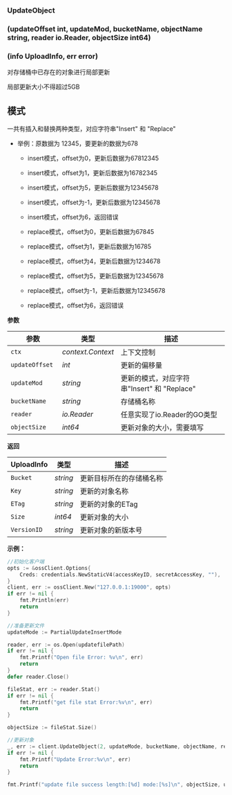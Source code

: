 ### UpdateObject

### (updateOffset int, updateMod, bucketName, objectName string, reader io.Reader, objectSize int64)

### (info UploadInfo, err error)

对存储桶中已存在的对象进行局部更新

局部更新大小不得超过5GB

## 模式

一共有插入和替换两种类型，对应字符串"Insert" 和 "Replace"

- 举例：原数据为 12345，要更新的数据为678

  - insert模式，offset为0，更新后数据为67812345

  - insert模式，offset为1，更新后数据为16782345

  - insert模式，offset为5，更新后数据为12345678

  - insert模式，offset为-1，更新后数据为12345678

  - insert模式，offset为6，返回错误

  - replace模式，offset为0，更新后数据为67845

  - replace模式，offset为1，更新后数据为16785

  - replace模式，offset为4，更新后数据为1234678

  - replace模式，offset为5，更新后数据为12345678

  - replace模式，offset为-1，更新后数据为12345678

  - replace模式，offset为6，返回错误

    


__参数__

| 参数            | 类型              | 描述                                        |
| --------------- | ----------------- | ------------------------------------------- |
| `ctx`           | _context.Context_ | 上下文控制                                  |
| `updateOffset ` | _int_             | 更新的偏移量                                |
| `updateMod`     | _string_          | 更新的模式，对应字符串"Insert" 和 "Replace" |
| `bucketName`    | _string_          | 存储桶名称                                  |
| `reader`        | _io.Reader_       | 任意实现了io.Reader的GO类型                 |
| `objectSize`    | _int64_           | 更新对象的大小，需要填写                    |



**返回**

| UploadInfo  | 类型     | 描述                     |
| ----------- | -------- | ------------------------ |
| `Bucket`    | _string_ | 更新目标所在的存储桶名称 |
| `Key`       | _string_ | 更新的对象名称           |
| `ETag`      | _string_ | 更新的对象的ETag         |
| `Size`      | _int64_  | 更新对象的大小           |
| `VersionID` | _string_ | 更新对象的新版本号       |

__示例：__


```go
//初始化客户端
opts := &ossClient.Options{
    Creds: credentials.NewStaticV4(accessKeyID, secretAccessKey, ""),
}
client, err := ossClient.New("127.0.0.1:19000", opts)
if err != nil {
    fmt.Println(err)
    return
}

//准备更新文件
updateMode := PartialUpdateInsertMode

reader, err := os.Open(updatefilePath)
if err != nil {
    fmt.Printf("Open file Error: %v\n", err)
    return
}
defer reader.Close()

fileStat, err := reader.Stat()
if err != nil {
    fmt.Printf("get file stat Error:%v\n", err)
    return
}

objectSize := fileStat.Size()

//更新对象
_, err := client.UpdateObject(2, updateMode, bucketName, objectName, reader, objectSize)
if err != nil {
    fmt.Printf("Update Error:%v\n", err)
    return
}

fmt.Printf("update file success length:[%d] mode:[%s]\n", objectSize, updateMode)
```

